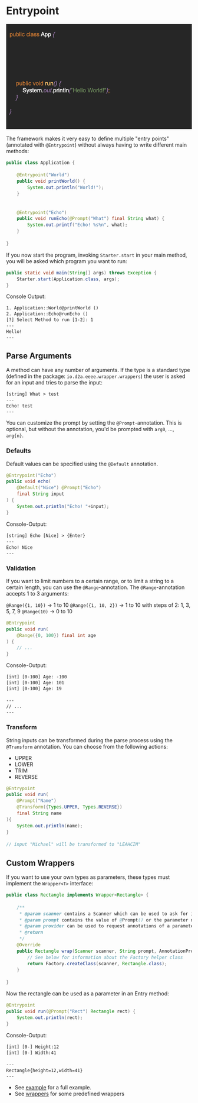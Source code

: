 # Entrypoint

![prev](assets/action.gif)

The framework makes it very easy to define multiple "entry points"
(annotated with `@Entrypoint`) without always having to write different main methods:

```java
public class Application {

    @Entrypoint("World")
    public void printWorld() {
        System.out.println("World!");
    }


    @Entrypoint("Echo")
    public void runEcho(@Prompt("What") final String what) {
        System.out.printf("Echo! %s%n", what);
    }

}
```

If you now start the program, invoking `Starter.start` in your main method, you will be asked which
program you want to run:

```java
public static void main(String[] args) throws Exception {
    Starter.start(Application.class, args);
}
```

Console Output:

```
1. Application::World@printWorld ()
2. Application::Echo@runEcho ()
[?] Select Method to run [1-2]: 1
---
Hello!
---
```

## Parse Arguments

A method can have any number of arguments. If the type is a standard type (defined in the
package: `io.d2a.eeee.wrapper.wrappers`)
the user is asked for an input and tries to parse the input:

```
[string] What > test
---
Echo! test
---
```

You can customize the prompt by setting the `@Prompt`-annotation. This is optional, but without the
annotation, you'd be prompted with `arg0`, ..., `arg{n}`.

### Defaults

Default values can be specified using the `@Default` annotation.

```java
@Entrypoint("Echo")
public void echo(
    @Default("Nice") @Prompt("Echo") 
    final String input
) {
    System.out.println("Echo! "+input);
}
```

Console-Output:

```
[string] Echo [Nice] > {Enter} 
---
Echo! Nice
---
```

### Validation

If you want to limit numbers to a certain range, or to limit a string to a certain length, you can
use the `@Range`-annotation. The `@Range`-annotation accepts 1 to 3 arguments:

`@Range({1, 10})` -> 1 to 10
`@Range({1, 10, 2})` -> 1 to 10 with steps of 2: 1, 3, 5, 7, 9
`@Range(10)` -> 0 to 10

```java
@Entrypoint
public void run(
    @Range({0, 100}) final int age
) {
    // ...
}
```

Console-Output:

```
[int] [0-100] Age: -100
[int] [0-100] Age: 101
[int] [0-100] Age: 19

---
// ...
---
```

### Transform

String inputs can be transformed during the parse process using the `@Transform` annotation. You can
choose from the following actions:

- UPPER
- LOWER
- TRIM
- REVERSE

```java
@Entrypoint
public void run(
    @Prompt("Name")
    @Transform({Types.UPPER, Types.REVERSE}) 
    final String name
){
    System.out.println(name);
}

// input "Michael" will be transformed to "LEAHCIM"
```

## Custom Wrappers

If you want to use your own types as parameters, these types must implement the `Wrapper<T>`
interface:

```java
public class Rectangle implements Wrapper<Rectangle> {

    /**
     * @param scanner contains a Scanner which can be used to ask for input in the console
     * @param prompt contains the value of @Prompt() or the parameter name if empty
     * @param provider can be used to request annotations of a parameter, e. g. @Max
     * @return
     */
    @Override
    public Rectangle wrap(Scanner scanner, String prompt, AnnotationProvider provider) {
        // See below for information about the Factory helper class
        return Factory.createClass(scanner, Rectangle.class);
    }

}
```

Now the rectangle can be used as a parameter in an Entry method:

```java
@Entrypoint
public void run(@Prompt("Rect") Rectangle rect) {
    System.out.println(rect);
}
```

Console-Output:

```
[int] [0-] Height:12
[int] [0-] Width:41

---
Rectangle{height=12,width=41}
---
```

- See [example](https://github.com/darmiel/eeee/tree/main/src/main/java/example) for a full example. 
- See [wrappers](https://github.com/darmiel/eeee/tree/main/src/main/java/io/d2a/eeee/wrapper/wrappers)
for some predefined wrappers
